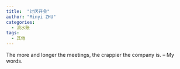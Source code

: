 ```yaml
---
title:  "讨厌开会" 
author: "Minyi ZHU"
categories: 
  - 流水账
tags:
  - 其他
---
```


The more and longer the meetings, the crappier the company is. – My words.